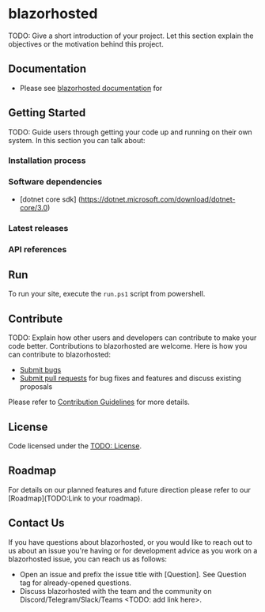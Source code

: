 # blazorhosted
TODO: Give a short introduction of your project. Let this section explain the objectives or the motivation behind this project.

## Documentation
* Please see [blazorhosted documentation](https://todo/your-docs) for

## Getting Started
TODO: Guide users through getting your code up and running on their own system. In this section you can talk about:
### Installation process

### Software dependencies

* [dotnet core sdk] (https://dotnet.microsoft.com/download/dotnet-core/3.0)

### Latest releases

### API references


## Run

To run your site, execute the `run.ps1` script from powershell.

## Contribute

TODO: Explain how other users and developers can contribute to make your code better.
Contributions to blazorhosted are welcome.  Here is how you can contribute to blazorhosted:

* [Submit bugs](https://todo/your-repo/issues)
* [Submit pull requests](https://todo/your-repo/pulls) for bug fixes and features and discuss existing proposals

Please refer to [Contribution Guidelines](CONTRIBUTING.md) for more details.

## License

Code licensed under the [TODO: License](Link).

## Roadmap

For details on our planned features and future direction please refer to our [Roadmap](TODO:Link to your roadmap).

## Contact Us

If you have questions about blazorhosted, or you would like to reach out to us about an issue you're having or for development advice as you work on a blazorhosted issue, you can reach us as follows:

* Open an issue and prefix the issue title with [Question]. See Question tag for already-opened questions.
* Discuss blazorhosted with the team and the community on Discord/Telegram/Slack/Teams <TODO: add link here>.
